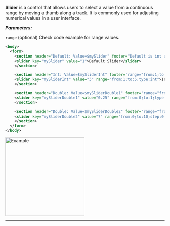 **Slider** is a control that allows users to select a value from a continuous range by moving a thumb along a track. It is commonly used for adjusting numerical values in a user interface.

***Parameters:***

`range` (optional) Check code example for range values.



```xml
<body>
  <form>
    <section header="Default: Value=$mySlider" footer="Default is int and 0-1">
    <slider key="mySlider" value="1">Default Slider</slider>
    </section>

    <section header="Int: Value=$mySliderInt" footer='range="from:1;to:5;type:int"'>
    <slider key="mySliderInt" value="3" range="from:1;to:5;type:int">Int Slider</slider>
    </section>

    <section header="Double: Value=$mySliderDouble1" footer='range="from:0;to:1;type:double"'>
    <slider key="mySliderDouble1" value="0.25" range="from:0;to:1;type:double">Double Slider</slider>
    </section>

    <section header="Double: Value=$mySliderDouble2" footer='range="from:0;to:10;step:0.5;type:double"'>
    <slider key="mySliderDouble2" value="7" range="from:0;to:10;step:0.5;type:double">Double Slider</slider>
    </section>
  </form>
</body>
```

<img src="https://magic-ui.com/Help/GitHubAssets/slider-0.png?ts=1735484869.720055" alt="Example" width="250"/>

---
